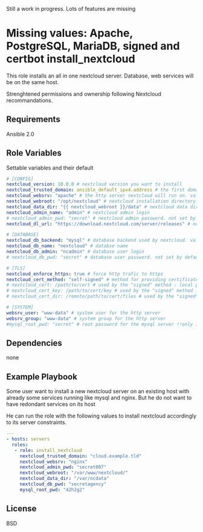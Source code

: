 Still a work in progress.
Lots of features are missing

Missing values: Apache, PostgreSQL, MariaDB, signed and certbot
install_nextcloud
=========

This role installs an all in one nextcloud server. Database, web services will be on the same host.

Strenghtened permissions and ownership following Nextcloud recommandations.

Requirements
------------

Ansible 2.0

Role Variables
--------------
Settable variables and their default
```YAML
# [CONFIG]
nextcloud_version: 10.0.0 # nextcloud version you want to install
nextcloud_trusted_domain: ansible_default_ipv4.address # the first domain you will use to access the nextcloud server
nextcloud_websrv: "apache" # the http server nextcloud will run on. values are : apache or nginx
nextcloud_webroot: "/opt/nextcloud" # nextcloud installation directory. Warning : only the parent directory must exist on the first run.
nextcloud_data_dir: "{{ nextcloud_webroot }}/data" # nextcloud data directory
nextcloud_admin_name: "admin" # nextcloud admin login
# nextcloud_admin_pwd: "secret" # nextcloud admin password. not set by default, a ramdom password will be generated.
nextcloud_dl_url: "https://download.nextcloud.com/server/releases" # nextcloud repository

# [DATABASE]
nextcloud_db_backend: "mysql" # database backend used by nextcloud. values are : "mysql"/"mariadb" or "PostgreSQL"
nextcloud_db_name: "nextcloud" # databse name 
nextcloud_db_admin: "ncadmin" # database user login
# nextcloud_db_pwd: "secret" # database user password. not set by default, a ramdom password will be generated.

# [TLS]
nextcloud_enforce_https: true # force http trafic to https
nextcloud_cert_method: "self-signed" # method for providing certificates : "self-signed", "signed" or "cerbot" (letsencrypt)
# nextcloud_cert: /path/to/cert # used by the "signed" method : local path to the certificate.
# nextcloud_cert_key: /path/to/cert/key # used by the "signed" method : local path to the certificate's key.
# nextcloud_cert_dir: /remote/path/to/cert/files # used by the "signed" method : path to the certificate's files on the remote files.

# [SYSTEM]
websrv_user: "www-data" # system user for the http server
websrv_group: "www-data" # system group for the http server
#mysql_root_pwd: "secret" # root password for the mysql server !!only if necessary!!
```
Dependencies
------------

none

Example Playbook
----------------

Some user want to install a new nextcloud server on an existing host with already some services running like mysql and nginx. But he do not want to have redondant services on its host

He can run the role with the following values to install nextcloud accordingly to its server constraints.
```YAML
---
- hosts: servers
  roles:
   - role: install_nextcloud
     nextcloud_trusted_domain: "cloud.example.tld"
     nextcloud_websrv: "nginx"
     nextcloud_admin_pwd: "secret007"
     nextcloud_webroot: "/var/www/nextcloud/"
     nextcloud_data_dir: "/var/ncdata"
     nextcloud_db_pwd: "secretagency"
     mysql_root_pwd: "42h2g2"
```
License
-------

BSD

